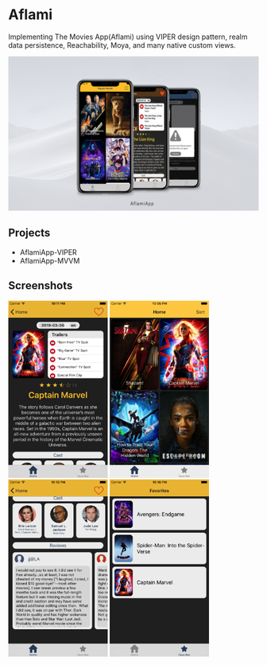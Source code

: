 # Aflami
Implementing The Movies App(Aflami) using VIPER design pattern, realm data persistence, Reachability, Moya, and many native custom views.

![alt Poster](https://github.com/ahmdmhasn/Aflami/blob/master/Screenshots/00.png?raw=true)

## Projects
- AflamiApp-VIPER
- AflamiApp-MVVM

## Screenshots
<img src="https://github.com/ahmdmhasn/Aflami/blob/master/Screenshots/01.png" width="200" />
<img src="https://github.com/ahmdmhasn/Aflami/blob/master/Screenshots/02.png" width="200" />
<img src="https://github.com/ahmdmhasn/Aflami/blob/master/Screenshots/03.png" width="200" />
<img src="https://github.com/ahmdmhasn/Aflami/blob/master/Screenshots/04.png" width="200" />
